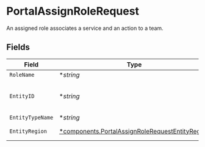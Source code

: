 # PortalAssignRoleRequest

An assigned role associates a service and an action to a team.


## Fields

| Field                                                                                                             | Type                                                                                                              | Required                                                                                                          | Description                                                                                                       | Example                                                                                                           |
| ----------------------------------------------------------------------------------------------------------------- | ----------------------------------------------------------------------------------------------------------------- | ----------------------------------------------------------------------------------------------------------------- | ----------------------------------------------------------------------------------------------------------------- | ----------------------------------------------------------------------------------------------------------------- |
| `RoleName`                                                                                                        | **string*                                                                                                         | :heavy_minus_sign:                                                                                                | N/A                                                                                                               | API Viewer                                                                                                        |
| `EntityID`                                                                                                        | **string*                                                                                                         | :heavy_minus_sign:                                                                                                | N/A                                                                                                               | e67490ce-44dc-4cbd-b65e-b52c746fc26a                                                                              |
| `EntityTypeName`                                                                                                  | **string*                                                                                                         | :heavy_minus_sign:                                                                                                | N/A                                                                                                               | Services                                                                                                          |
| `EntityRegion`                                                                                                    | [*components.PortalAssignRoleRequestEntityRegion](../../models/components/portalassignrolerequestentityregion.md) | :heavy_minus_sign:                                                                                                | Region of the entity.                                                                                             | eu                                                                                                                |